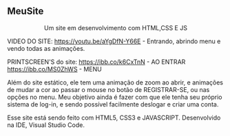 ## MeuSite
<p align="center">Um site em desenvolvimento com HTML,CSS E JS</p>





VIDEO DO SITE:
https://youtu.be/aYgDfN-Y66E - Entrando, abrindo menu e vendo todas as animações.

PRINTSCREEN'S do site:
https://ibb.co/k6CxTnN - AO ENTRAR
https://ibb.co/MS0ZhWS - MENU

                      
Além do site estático, ele tem uma animação de zoom ao abrir, e animações de mudar a cor ao passar o mouse no botão de REGISTRAR-SE, ou nas opções no menu. Meu objetivo ainda é fazer com que ele tenha seu próprio sistema de log-in, e sendo possível facilmente deslogar e criar uma conta.

Esse site está sendo feito com HTML5, CSS3 e JAVASCRIPT. 
Desenvolvido na IDE, Visual Studio Code.

